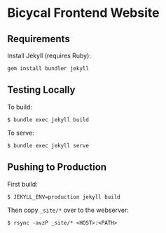 # Bicycal Frontend Website

## Requirements
Install Jekyll (requires Ruby):
```
gem install bundler jekyll
```

## Testing Locally
To build:

```
$ bundle exec jekyll build
```

To serve:
```
$ bundle exec jekyll serve
```

## Pushing to Production
First build:
```
$ JEKYLL_ENV=production jekyll build
```

Then copy `_site/*` over to the webserver:
```
$ rsync -avzP _site/* <HOST>:<PATH>
```
